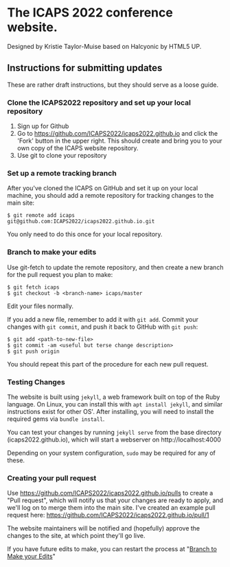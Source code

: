 # The ICAPS 2022 conference website. #
Designed by Kristie Taylor-Muise based on Halcyonic by HTML5 UP.

## Instructions for submitting updates ##
These are rather draft instructions, but they should serve as a loose guide.

### Clone the ICAPS2022 repository and set up your local repository ###
1. Sign up for Github
2. Go to https://github.com/ICAPS2022/icaps2022.github.io and click the 'Fork' button in the upper right.  This should create and bring you to your own copy of the ICAPS website repository.
3. Use git to clone your repository

### Set up a remote tracking branch ###
After you've cloned the ICAPS on GitHub and set it up on your local machine,  you should add a remote repository for tracking changes to the main site:
 ```
$ git remote add icaps git@github.com:ICAPS2022/icaps2022.github.io.git
```
You only need to do this once for your local repository.

### Branch to make your edits ###
Use git-fetch to update the remote repository, and then create a new branch for the pull request you plan to make:
```
$ git fetch icaps
$ git checkout -b <branch-name> icaps/master
```
Edit your files normally.

If you add a new file, remember to add it with `git add`.  Commit your changes with `git commit`,  and push it back to GitHub with `git push`:
```
$ git add <path-to-new-file>
$ git commit -am <useful but terse change description>
$ git push origin
```
You should repeat this part of the procedure for each new pull request.

### Testing Changes
The website is built using `jekyll`, a web framework built on top of the Ruby language. On Linux, you can install this with `apt install jekyll`, and similar instructions exist for other OS'. After installing, you will need to install the required gems via `bundle install`.

You can test your changes by running `jekyll serve` from the base directory (icaps2022.github.io), which will start a webserver on http://localhost:4000

Depending on your system configuration, `sudo` may be required for any of these.

### Creating your pull request ###
Use https://github.com/ICAPS2022/icaps2022.github.io/pulls to create a "Pull request", which will notify us that your changes are ready to apply, and we'll log on to merge them into the main site. I've created an example pull request here:
https://github.com/ICAPS2022/icaps2022.github.io/pull/1

The website maintainers will be notified and (hopefully) approve the changes to the site, at which point they'll go live.

If you have future edits to make, you can restart the process at "[Branch to Make your Edits](https://github.com/ICAPS2022/icaps2022.github.io#branch-to-make-your-edits)"

